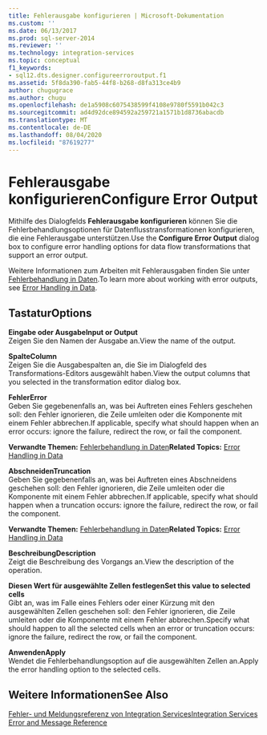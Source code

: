 ```yaml
---
title: Fehlerausgabe konfigurieren | Microsoft-Dokumentation
ms.custom: ''
ms.date: 06/13/2017
ms.prod: sql-server-2014
ms.reviewer: ''
ms.technology: integration-services
ms.topic: conceptual
f1_keywords:
- sql12.dts.designer.configureerroroutput.f1
ms.assetid: 5f8da390-fab5-44f8-b268-d8fa313ce4b9
author: chugugrace
ms.author: chugu
ms.openlocfilehash: de1a5908c6075438599f4108e9780f5591b042c3
ms.sourcegitcommit: ad4d92dce894592a259721a1571b1d8736abacdb
ms.translationtype: MT
ms.contentlocale: de-DE
ms.lasthandoff: 08/04/2020
ms.locfileid: "87619277"
---
```

# <a name="configure-error-output"></a><span data-ttu-id="2de6b-102">Fehlerausgabe konfigurieren</span><span class="sxs-lookup"><span data-stu-id="2de6b-102">Configure Error Output</span></span>
  <span data-ttu-id="2de6b-103">Mithilfe des Dialogfelds **Fehlerausgabe konfigurieren** können Sie die Fehlerbehandlungsoptionen für Datenflusstransformationen konfigurieren, die eine Fehlerausgabe unterstützen.</span><span class="sxs-lookup"><span data-stu-id="2de6b-103">Use the **Configure Error Output** dialog box to configure error handling options for data flow transformations that support an error output.</span></span>  
  
 <span data-ttu-id="2de6b-104">Weitere Informationen zum Arbeiten mit Fehlerausgaben finden Sie unter [Fehlerbehandlung in Daten](data-flow/error-handling-in-data.md).</span><span class="sxs-lookup"><span data-stu-id="2de6b-104">To learn more about working with error outputs, see [Error Handling in Data](data-flow/error-handling-in-data.md).</span></span>  
  
## <a name="options"></a><span data-ttu-id="2de6b-105">Tastatur</span><span class="sxs-lookup"><span data-stu-id="2de6b-105">Options</span></span>  
 <span data-ttu-id="2de6b-106">**Eingabe oder Ausgabe**</span><span class="sxs-lookup"><span data-stu-id="2de6b-106">**Input or Output**</span></span>  
 <span data-ttu-id="2de6b-107">Zeigen Sie den Namen der Ausgabe an.</span><span class="sxs-lookup"><span data-stu-id="2de6b-107">View the name of the output.</span></span>  
  
 <span data-ttu-id="2de6b-108">**Spalte**</span><span class="sxs-lookup"><span data-stu-id="2de6b-108">**Column**</span></span>  
 <span data-ttu-id="2de6b-109">Zeigen Sie die Ausgabespalten an, die Sie im Dialogfeld des Transformations-Editors ausgewählt haben.</span><span class="sxs-lookup"><span data-stu-id="2de6b-109">View the output columns that you selected in the transformation editor dialog box.</span></span>  
  
 <span data-ttu-id="2de6b-110">**Fehler**</span><span class="sxs-lookup"><span data-stu-id="2de6b-110">**Error**</span></span>  
 <span data-ttu-id="2de6b-111">Geben Sie gegebenenfalls an, was bei Auftreten eines Fehlers geschehen soll: den Fehler ignorieren, die Zeile umleiten oder die Komponente mit einem Fehler abbrechen.</span><span class="sxs-lookup"><span data-stu-id="2de6b-111">If applicable, specify what should happen when an error occurs: ignore the failure, redirect the row, or fail the component.</span></span>  
  
 <span data-ttu-id="2de6b-112">**Verwandte Themen:** [Fehlerbehandlung in Daten](data-flow/error-handling-in-data.md)</span><span class="sxs-lookup"><span data-stu-id="2de6b-112">**Related Topics:** [Error Handling in Data](data-flow/error-handling-in-data.md)</span></span>  
  
 <span data-ttu-id="2de6b-113">**Abschneiden**</span><span class="sxs-lookup"><span data-stu-id="2de6b-113">**Truncation**</span></span>  
 <span data-ttu-id="2de6b-114">Geben Sie gegebenenfalls an, was bei Auftreten eines Abschneidens geschehen soll: den Fehler ignorieren, die Zeile umleiten oder die Komponente mit einem Fehler abbrechen.</span><span class="sxs-lookup"><span data-stu-id="2de6b-114">If applicable, specify what should happen when a truncation occurs: ignore the failure, redirect the row, or fail the component.</span></span>  
  
 <span data-ttu-id="2de6b-115">**Verwandte Themen:** [Fehlerbehandlung in Daten](data-flow/error-handling-in-data.md)</span><span class="sxs-lookup"><span data-stu-id="2de6b-115">**Related Topics:** [Error Handling in Data](data-flow/error-handling-in-data.md)</span></span>  
  
 <span data-ttu-id="2de6b-116">**Beschreibung**</span><span class="sxs-lookup"><span data-stu-id="2de6b-116">**Description**</span></span>  
 <span data-ttu-id="2de6b-117">Zeigt die Beschreibung des Vorgangs an.</span><span class="sxs-lookup"><span data-stu-id="2de6b-117">View the description of the operation.</span></span>  
  
 <span data-ttu-id="2de6b-118">**Diesen Wert für ausgewählte Zellen festlegen**</span><span class="sxs-lookup"><span data-stu-id="2de6b-118">**Set this value to selected cells**</span></span>  
 <span data-ttu-id="2de6b-119">Gibt an, was im Falle eines Fehlers oder einer Kürzung mit den ausgewählten Zellen geschehen soll: den Fehler ignorieren, die Zeile umleiten oder die Komponente mit einem Fehler abbrechen.</span><span class="sxs-lookup"><span data-stu-id="2de6b-119">Specify what should happen to all the selected cells when an error or truncation occurs: ignore the failure, redirect the row, or fail the component.</span></span>  
  
 <span data-ttu-id="2de6b-120">**Anwenden**</span><span class="sxs-lookup"><span data-stu-id="2de6b-120">**Apply**</span></span>  
 <span data-ttu-id="2de6b-121">Wendet die Fehlerbehandlungsoption auf die ausgewählten Zellen an.</span><span class="sxs-lookup"><span data-stu-id="2de6b-121">Apply the error handling option to the selected cells.</span></span>  
  
## <a name="see-also"></a><span data-ttu-id="2de6b-122">Weitere Informationen</span><span class="sxs-lookup"><span data-stu-id="2de6b-122">See Also</span></span>  
 [<span data-ttu-id="2de6b-123">Fehler- und Meldungsreferenz von Integration Services</span><span class="sxs-lookup"><span data-stu-id="2de6b-123">Integration Services Error and Message Reference</span></span>](../../2014/integration-services/integration-services-error-and-message-reference.md)  
  
  

